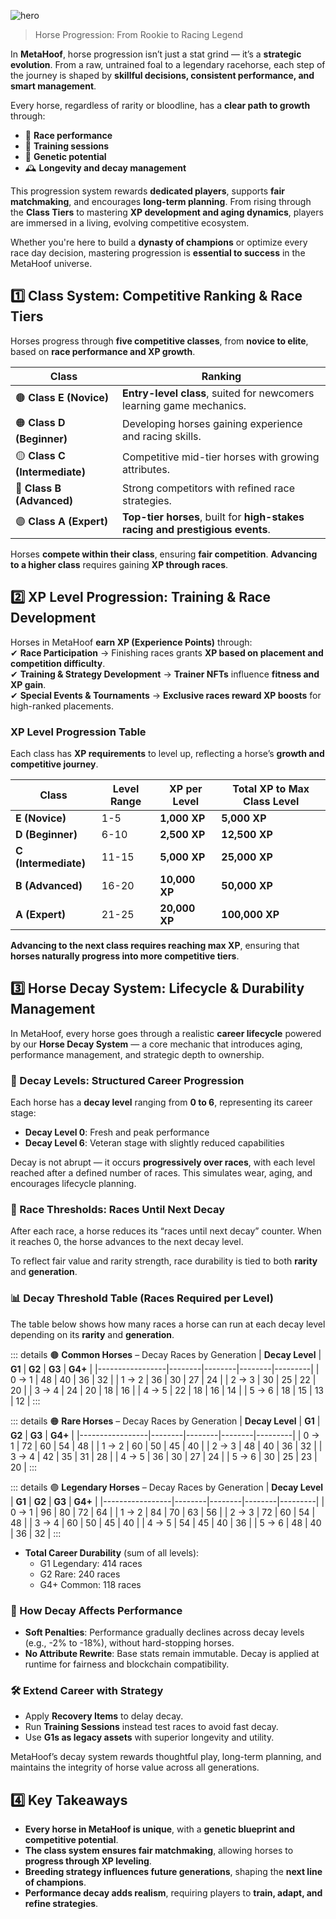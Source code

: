 ![hero](/img/banners/HORSES_PROGRESSION.png)

> Horse Progression: From Rookie to Racing Legend

In **MetaHoof**, horse progression isn’t just a stat grind — it’s a **strategic evolution**. From a raw, untrained foal to a legendary racehorse, each step of the journey is shaped by **skillful decisions, consistent performance, and smart management**.

Every horse, regardless of rarity or bloodline, has a **clear path to growth** through:

- 🏁 **Race performance**
- 🧠 **Training sessions**
- 🧬 **Genetic potential**
- 🕰️ **Longevity and decay management**

This progression system rewards **dedicated players**, supports **fair matchmaking**, and encourages **long-term planning**. From rising through the **Class Tiers** to mastering **XP development and aging dynamics**, players are immersed in a living, evolving competitive ecosystem.

Whether you're here to build a **dynasty of champions** or optimize every race day decision, mastering progression is **essential to success** in the MetaHoof universe.

## 1️⃣ Class System: Competitive Ranking & Race Tiers

Horses progress through **five competitive classes**, from **novice to elite**, based on **race performance and XP
growth**.

| **Class**                     | **Ranking**                                                                   |
| ----------------------------- | ----------------------------------------------------------------------------- |
| 🟤 **Class E (Novice)**       | **Entry-level class**, suited for newcomers learning game mechanics.          |
| 🟠 **Class D (Beginner)**     | Developing horses gaining experience and racing skills.                       |
| 🟡 **Class C (Intermediate)** | Competitive mid-tier horses with growing attributes.                          |
| 🔵 **Class B (Advanced)**     | Strong competitors with refined race strategies.                              |
| 🟣 **Class A (Expert)**       | **Top-tier horses**, built for **high-stakes racing and prestigious events**. |

Horses **compete within their class**, ensuring **fair competition**. **Advancing to a higher class** requires gaining
**XP through races**.

## 2️⃣ XP Level Progression: Training & Race Development

Horses in MetaHoof **earn XP (Experience Points)** through:  
✔ **Race Participation** → Finishing races grants **XP based on placement and competition difficulty**.  
✔ **Training & Strategy Development** → **Trainer NFTs** influence **fitness and XP gain**.  
✔ **Special Events & Tournaments** → **Exclusive races reward XP boosts** for high-ranked placements.

### XP Level Progression Table

Each class has **XP requirements** to level up, reflecting a horse’s **growth and competitive journey**.

| **Class**            | **Level Range** | **XP per Level** | **Total XP to Max Class Level** |
| -------------------- | --------------- | ---------------- | ------------------------------- |
| **E (Novice)**       | 1-5             | **1,000 XP**     | **5,000 XP**                    |
| **D (Beginner)**     | 6-10            | **2,500 XP**     | **12,500 XP**                   |
| **C (Intermediate)** | 11-15           | **5,000 XP**     | **25,000 XP**                   |
| **B (Advanced)**     | 16-20           | **10,000 XP**    | **50,000 XP**                   |
| **A (Expert)**       | 21-25           | **20,000 XP**    | **100,000 XP**                  |

**Advancing to the next class requires reaching max XP**, ensuring that **horses naturally progress into more
competitive tiers**.

## 3️⃣ Horse Decay System: Lifecycle & Durability Management

In MetaHoof, every horse goes through a realistic **career lifecycle** powered by our **Horse Decay System** — a core mechanic that introduces aging, performance management, and strategic depth to ownership.

### 🔄 Decay Levels: Structured Career Progression

Each horse has a **decay level** ranging from **0 to 6**, representing its career stage:

- **Decay Level 0**: Fresh and peak performance
- **Decay Level 6**: Veteran stage with slightly reduced capabilities

Decay is not abrupt — it occurs **progressively over races**, with each level reached after a defined number of races. This simulates wear, aging, and encourages lifecycle planning.

### 🧮 Race Thresholds: Races Until Next Decay

After each race, a horse reduces its “races until next decay” counter. When it reaches 0, the horse advances to the next decay level.

To reflect fair value and rarity strength, race durability is tied to both **rarity** and **generation**.

### 📊 Decay Threshold Table (Races Required per Level)

The table below shows how many races a horse can run at each decay level depending on its **rarity** and **generation**.

::: details 🟤 **Common Horses** – Decay Races by Generation
| **Decay Level** | **G1** | **G2** | **G3** | **G4+** |
|-----------------|--------|--------|--------|---------|
| 0 → 1           | 48     | 40     | 36     | 32      |
| 1 → 2           | 36     | 30     | 27     | 24      |
| 2 → 3           | 30     | 25     | 22     | 20      |
| 3 → 4           | 24     | 20     | 18     | 16      |
| 4 → 5           | 22     | 18     | 16     | 14      |
| 5 → 6           | 18     | 15     | 13     | 12      |
:::

::: details 🟠 **Rare Horses** – Decay Races by Generation
| **Decay Level** | **G1** | **G2** | **G3** | **G4+** |
|-----------------|--------|--------|--------|---------|
| 0 → 1           | 72     | 60     | 54     | 48      |
| 1 → 2           | 60     | 50     | 45     | 40      |
| 2 → 3           | 48     | 40     | 36     | 32      |
| 3 → 4           | 42     | 35     | 31     | 28      |
| 4 → 5           | 36     | 30     | 27     | 24      |
| 5 → 6           | 30     | 25     | 23     | 20      |
:::

::: details 🟣 **Legendary Horses** – Decay Races by Generation
| **Decay Level** | **G1** | **G2** | **G3** | **G4+** |
|-----------------|--------|--------|--------|---------|
| 0 → 1           | 96     | 80     | 72     | 64      |
| 1 → 2           | 84     | 70     | 63     | 56      |
| 2 → 3           | 72     | 60     | 54     | 48      |
| 3 → 4           | 60     | 50     | 45     | 40      |
| 4 → 5           | 54     | 45     | 40     | 36      |
| 5 → 6           | 48     | 40     | 36     | 32      |
:::


- **Total Career Durability** (sum of all levels):
  - G1 Legendary: 414 races
  - G2 Rare: 240 races
  - G4+ Common: 118 races

### 📘 How Decay Affects Performance

- **Soft Penalties**: Performance gradually declines across decay levels (e.g., -2% to -18%), without hard-stopping horses.
- **No Attribute Rewrite**: Base stats remain immutable. Decay is applied at runtime for fairness and blockchain compatibility.
<!-- - **Breeding Eligibility**: Horses can breed after reaching Decay Level 2. **G1s** are always breeding-eligible from the start. -->

### 🛠️ Extend Career with Strategy

- Apply **Recovery Items** to delay decay.
- Run **Training Sessions** instead test races to avoid fast decay.
- Use **G1s as legacy assets** with superior longevity and utility.

MetaHoof’s decay system rewards thoughtful play, long-term planning, and maintains the integrity of horse value across all generations.

## 4️⃣ Key Takeaways

- **Every horse in MetaHoof is unique**, with a **genetic blueprint and competitive potential**.
- **The class system ensures fair matchmaking**, allowing horses to **progress through XP leveling**.
- **Breeding strategy influences future generations**, shaping the **next line of champions**.
- **Performance decay adds realism**, requiring players to **train, adapt, and refine strategies**.
